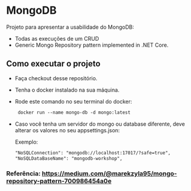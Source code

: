 # MongoDB

Projeto para apresentar a usabilidade do MongoDB:

- Todas as execuções de um CRUD
- Generic Mongo Repository pattern implemented in .NET Core.

## Como executar o projeto

- Faça checkout desse repositório.
- Tenha o docker instalado na sua máquina.
- Rode este comando no seu terminal do docker:

   ```xml
    docker run --name mongo-db -d mongo:latest
   ```

- Caso você tenha um servidor do mongo ou database diferente, deve alterar os valores no seu appsettings.json:

    Exemplo:
    ```xml
    "NoSQLConnection": "mongodb://localhost:17017/?safe=true",
    "NoSQLDataBaseName": "mongodb-workshop",
   ```
### Referência: https://medium.com/@marekzyla95/mongo-repository-pattern-700986454a0e


